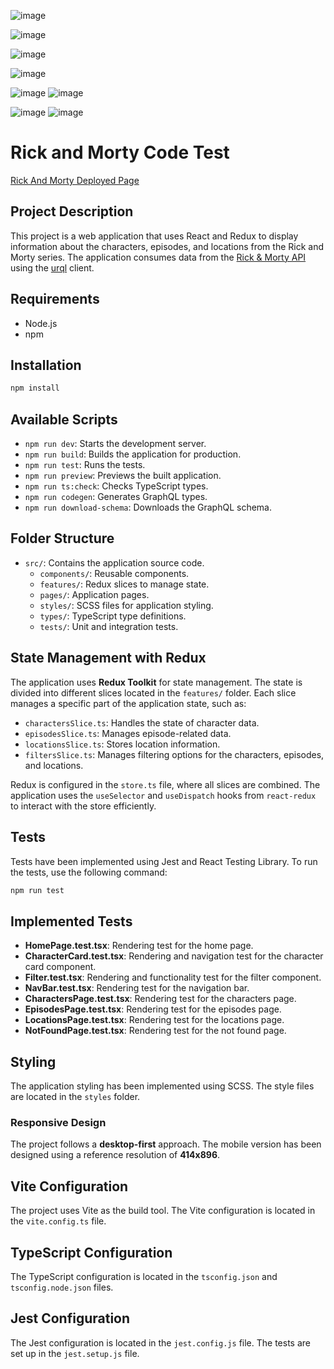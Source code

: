 ![image](https://github.com/user-attachments/assets/c18940da-e5bb-4852-9769-be775d10b0f1)

![image](https://github.com/user-attachments/assets/b40fc248-b7bc-4077-ba02-f1fd84ec1cfd)

![image](https://github.com/user-attachments/assets/209a51ae-eac3-403f-a008-6dd2c9d94d6e)

![image](https://github.com/user-attachments/assets/8eedcd8d-f00f-4bcf-91dd-df7c7fa856ac)

![image](https://github.com/user-attachments/assets/c4024680-2f00-4930-8dbd-647cefc32378) ![image](https://github.com/user-attachments/assets/2e45b03a-2075-457c-9e55-b751e180d73c) 

![image](https://github.com/user-attachments/assets/f3fc08f2-2d6d-412a-82c7-48be6d3fcf5f) ![image](https://github.com/user-attachments/assets/84369fbc-1d84-48d3-8201-baa712925b5b)

# Rick and Morty Code Test

[Rick And Morty Deployed Page](https://rickandmorty-eosin.vercel.app/)

## Project Description

This project is a web application that uses React and Redux to display information about the characters, episodes, and locations from the Rick and Morty series. The application consumes data from the [Rick & Morty API](https://rickandmortyapi.com/documentation/#graphql) using the [urql](https://formidable.com/open-source/urql/) client.

## Requirements

- Node.js
- npm

## Installation

```bash
npm install
```

## Available Scripts

- `npm run dev`: Starts the development server.
- `npm run build`: Builds the application for production.
- `npm run test`: Runs the tests.
- `npm run preview`: Previews the built application.
- `npm run ts:check`: Checks TypeScript types.
- `npm run codegen`: Generates GraphQL types.
- `npm run download-schema`: Downloads the GraphQL schema.

## Folder Structure

- `src/`: Contains the application source code.
  - `components/`: Reusable components.
  - `features/`: Redux slices to manage state.
  - `pages/`: Application pages.
  - `styles/`: SCSS files for application styling.
  - `types/`: TypeScript type definitions.
  - `tests/`: Unit and integration tests.

## State Management with Redux

The application uses **Redux Toolkit** for state management. The state is divided into different slices located in the `features/` folder. Each slice manages a specific part of the application state, such as:

- `charactersSlice.ts`: Handles the state of character data.
- `episodesSlice.ts`: Manages episode-related data.
- `locationsSlice.ts`: Stores location information.
- `filtersSlice.ts`: Manages filtering options for the characters, episodes, and locations.

Redux is configured in the `store.ts` file, where all slices are combined. The application uses the `useSelector` and `useDispatch` hooks from `react-redux` to interact with the store efficiently.

## Tests

Tests have been implemented using Jest and React Testing Library. To run the tests, use the following command:

```bash
npm run test
```

## Implemented Tests

- **HomePage.test.tsx**: Rendering test for the home page.
- **CharacterCard.test.tsx**: Rendering and navigation test for the character card component.
- **Filter.test.tsx**: Rendering and functionality test for the filter component.
- **NavBar.test.tsx**: Rendering test for the navigation bar.
- **CharactersPage.test.tsx**: Rendering test for the characters page.
- **EpisodesPage.test.tsx**: Rendering test for the episodes page.
- **LocationsPage.test.tsx**: Rendering test for the locations page.
- **NotFoundPage.test.tsx**: Rendering test for the not found page.

## Styling

The application styling has been implemented using SCSS. The style files are located in the `styles` folder.

### Responsive Design

The project follows a **desktop-first** approach. The mobile version has been designed using a reference resolution of **414x896**.

## Vite Configuration

The project uses Vite as the build tool. The Vite configuration is located in the `vite.config.ts` file.

## TypeScript Configuration

The TypeScript configuration is located in the `tsconfig.json` and `tsconfig.node.json` files.

## Jest Configuration

The Jest configuration is located in the `jest.config.js` file. The tests are set up in the `jest.setup.js` file.
